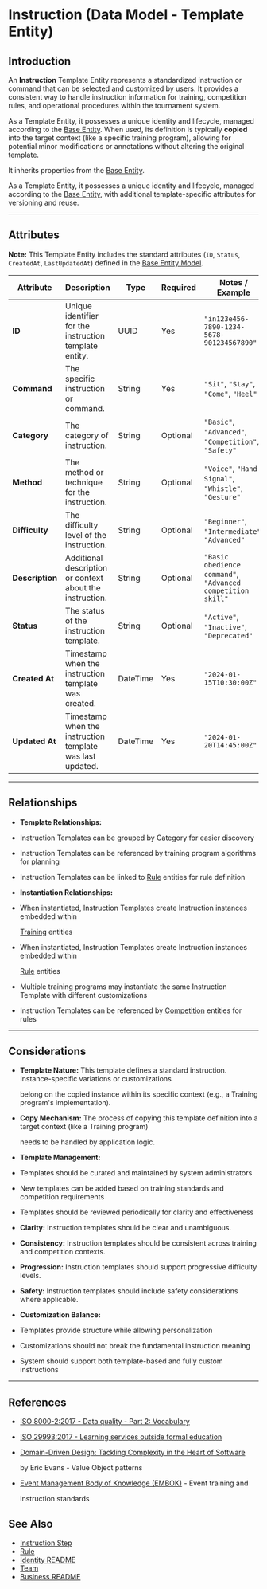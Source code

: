 # **Instruction** (Data Model - Template Entity)

## **Introduction**

An **Instruction** Template Entity represents a standardized instruction or command that can be selected and customized
by users. It provides a consistent way to handle instruction information for training, competition rules, and operational
procedures within the tournament system.

As a Template Entity, it possesses a unique identity and lifecycle, managed according to the
[Base Entity](../../foundation/base_entity.md). When used, its definition is typically **copied** into the target
context (like a specific training program), allowing for potential minor modifications or annotations without altering the
original template.

It inherits properties from the [Base Entity](../../foundation/base_entity.md).

As a Template Entity, it possesses a unique identity and lifecycle, managed according to the [Base Entity](../../foundation/base_entity.md), with additional template-specific attributes for versioning and reuse.

---

## **Attributes**

**Note:** This Template Entity includes the standard attributes (`ID`, `Status`, `CreatedAt`, `LastUpdatedAt`) defined in the [Base Entity Model](../../foundation/base_entity.md).

| Attribute       | Description                                              | Type     | Required | Notes / Example                                             |
| --------------- | -------------------------------------------------------- | -------- | -------- | ----------------------------------------------------------- |
| **ID**          | Unique identifier for the instruction template entity.   | UUID     | Yes      | `"in123e456-7890-1234-5678-901234567890"`                   |
| **Command**     | The specific instruction or command.                     | String   | Yes      | `"Sit"`, `"Stay"`, `"Come"`, `"Heel"`                       |
| **Category**    | The category of instruction.                             | String   | Optional | `"Basic"`, `"Advanced"`, `"Competition"`, `"Safety"`        |
| **Method**      | The method or technique for the instruction.             | String   | Optional | `"Voice"`, `"Hand Signal"`, `"Whistle"`, `"Gesture"`        |
| **Difficulty**  | The difficulty level of the instruction.                 | String   | Optional | `"Beginner"`, `"Intermediate"`, `"Advanced"`                |
| **Description** | Additional description or context about the instruction. | String   | Optional | `"Basic obedience command"`, `"Advanced competition skill"` |
| **Status**      | The status of the instruction template.                  | String   | Optional | `"Active"`, `"Inactive"`, `"Deprecated"`                    |
| **Created At**  | Timestamp when the instruction template was created.     | DateTime | Yes      | `"2024-01-15T10:30:00Z"`                                    |
| **Updated At**  | Timestamp when the instruction template was last updated.| DateTime | Yes      | `"2024-01-20T14:45:00Z"`                                    |

---

## **Relationships**

- **Template Relationships:**

- Instruction Templates can be grouped by Category for easier discovery
- Instruction Templates can be referenced by training program algorithms for planning
- Instruction Templates can be linked to [Rule](../../discipline/activity/variation/rule.md) entities for rule definition

- **Instantiation Relationships:**

- When instantiated, Instruction Templates create Instruction instances embedded within

    [Training](../../process/README.md) entities

- When instantiated, Instruction Templates create Instruction instances embedded within

  [Rule](../../discipline/activity/variation/rule.md) entities

- Multiple training programs may instantiate the same Instruction Template with different customizations
- Instruction Templates can be referenced by [Competition](../../tournament/README.md) entities for rules

---

## **Considerations**

- **Template Nature:** This template defines a standard instruction. Instance-specific variations or customizations

  belong on the copied instance within its specific context (e.g., a Training program's implementation).

- **Copy Mechanism:** The process of copying this template definition into a target context (like a Training program)

  needs to be handled by application logic.

- **Template Management:**

- Templates should be curated and maintained by system administrators
- New templates can be added based on training standards and competition requirements
- Templates should be reviewed periodically for clarity and effectiveness

- **Clarity:** Instruction templates should be clear and unambiguous.
- **Consistency:** Instruction templates should be consistent across training and competition contexts.
- **Progression:** Instruction templates should support progressive difficulty levels.
- **Safety:** Instruction templates should include safety considerations where applicable.
- **Customization Balance:**

- Templates provide structure while allowing personalization
- Customizations should not break the fundamental instruction meaning
- System should support both template-based and fully custom instructions

---

## References

- [ISO 8000-2:2017 - Data quality - Part 2: Vocabulary](https://www.iso.org/standard/36326.html)
- [ISO 29993:2017 - Learning services outside formal education](https://www.iso.org/standard/64047.html)
- [Domain-Driven Design: Tackling Complexity in the Heart of Software](https://www.amazon.com/Domain-Driven-Design-Tackling-Complexity-Software/dp/0321125215)

  by Eric Evans - Value Object patterns

- [Event Management Body of Knowledge (EMBOK)](https://www.embok.org/index.php/embok-model) - Event training and

  instruction standards

## See Also

- [Instruction Step](../../identity/attributes/instruction_step.md)
- [Rule](../../discipline/activity/variation/rule.md)
- [Identity README](../../identity/README.md)
- [Team](../../team/team.md)
- [Business README](../../README.md)
